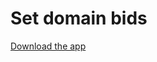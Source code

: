 # Set domain bids

[Download the app](https://raw.githubusercontent.com/nikitadev/DomainSetBidsApplication/master/DomainSetBidsApplication/publish/setup.exe "Download the app")
